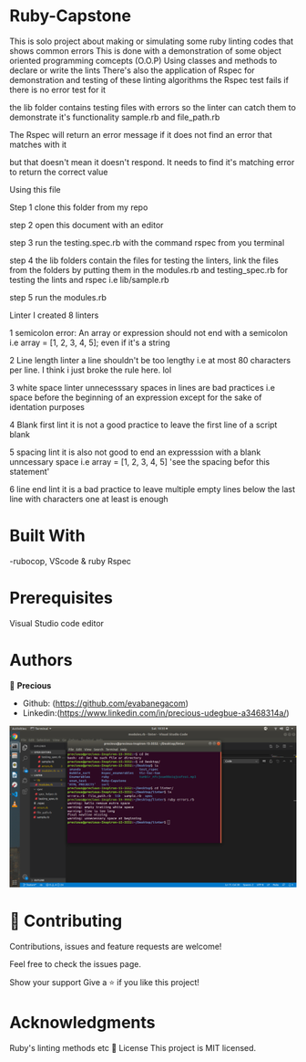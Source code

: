 # Ruby-Capstone
This is solo project about making or simulating some ruby linting codes that shows common errors
This is done with a demonstration of some object oriented programming comcepts (O.O.P)
Using classes and methods to declare or write the lints
There's also the application of Rspec for demonstration and testing of these linting algorithms
the Rspec test fails if there is no error test for it

the lib folder contains testing files with errors so the linter can catch them to demonstrate it's functionality sample.rb and file_path.rb


The Rspec will return an error message if it does not find an error that matches with it

but that doesn't mean it doesn't respond. It needs to find it's matching error to return the correct value

Using this file

Step 1 clone this folder from my repo

step 2 open this document with an editor

step 3 run the testing.spec.rb with the command rspec from you terminal

step 4 the lib folders contain the files for testing the linters, link the files from the folders by 
putting them in the modules.rb and testing_spec.rb for testing the lints and rspec
i.e lib/sample.rb

step 5 run the modules.rb

Linter
I created 8 linters

1 semicolon error: An array or expression should not end with a semicolon
i.e array = [1, 2, 3, 4, 5]; even if it's a string

2 Line length linter
a line shouldn't be too lengthy i.e at most 80 characters per line. I think i just broke the rule here. lol

3 white space linter
unnecesssary spaces in lines are bad practices
i.e space before the beginning of an expression except for the sake of identation purposes

4 Blank first lint
it is not a good practice to leave the first line of a script blank

5 spacing lint
it is also not good to end an expresssion with a blank unncessary space
i.e array = [1, 2, 3, 4, 5]  'see the spacing befor this statement'

6 line end lint
it is a bad practice to leave multiple empty lines below the last line with characters
one at least is enough

# Built With

-rubocop, VScode & ruby Rspec

# Prerequisites
Visual Studio code editor

# Authors

👤 **Precious**

- Github: (https://github.com/evabanegacom)
- Linkedin:(https://www.linkedin.com/in/precious-udegbue-a3468314a/)

![screenshot](linter.png)
# 🤝 Contributing
Contributions, issues and feature requests are welcome!

Feel free to check the issues page.

Show your support
Give a ⭐️ if you like this project!

# Acknowledgments

Ruby's linting methods
etc
📝 License
This project is MIT licensed.
